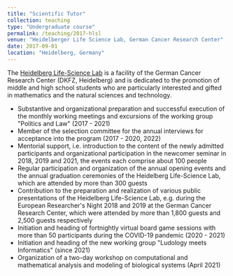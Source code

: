 ```yaml
---
title: "Scientific Tutor"
collection: teaching
type: "Undergraduate course"
permalink: /teaching/2017-hlsl
venue: "Heidelberger Life Science Lab, German Cancer Research Center"
date: 2017-09-01
location: "Heidelberg, Germany"
---
```


The [Heidelberg Life-Science Lab](https://www.life-science-lab.org/cms/) is a facility of the German Cancer Research Center (DKFZ, Heidelberg) and is dedicated to the promotion of middle and high school students who are particularly interested and gifted in mathematics and the natural sciences and technology.

- Substantive and organizational preparation and successful execution of the monthly working meetings and excursions of the working group "Politics and Law" (2017 - 2021)
- Member of the selection committee for the annual interviews for acceptance into the program (2017 - 2020, 2022)
- Mentorial support, i.e. introduction to the content of the newly admitted participants and organizational participation in the newcomer seminar in 2018, 2019 and 2021, the events each comprise about 100 people
- Regular participation and organization of the annual opening events and the annual graduation ceremonies of the Heidelberg Life-Science Lab, which are attended by more than 300 guests
- Contribution to the preparation and realization of various public presentations of the Heidelberg Life-Science Lab, e.g. during the European Researcher's Night 2018 and 2019 at the German Cancer Research Center, which were attended by more than 1,800 guests and 2,500 guests respectively
- Initiation and heading of fortnightly virtual board game sessions with more than 50 participants during the COVID-19 pandemic (2020 - 2021)
- Initiation and heading of the new working group "Ludology meets Informatics" (since 2021)
- Organization of a two-day workshop on computational and mathematical analysis and modeling of biological systems (April 2021)